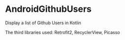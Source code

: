# AndroidGithubUsers

Display a list of Github Users in Kotlin

The third libraries used: Retrofit2, RecyclerView, Picasso

